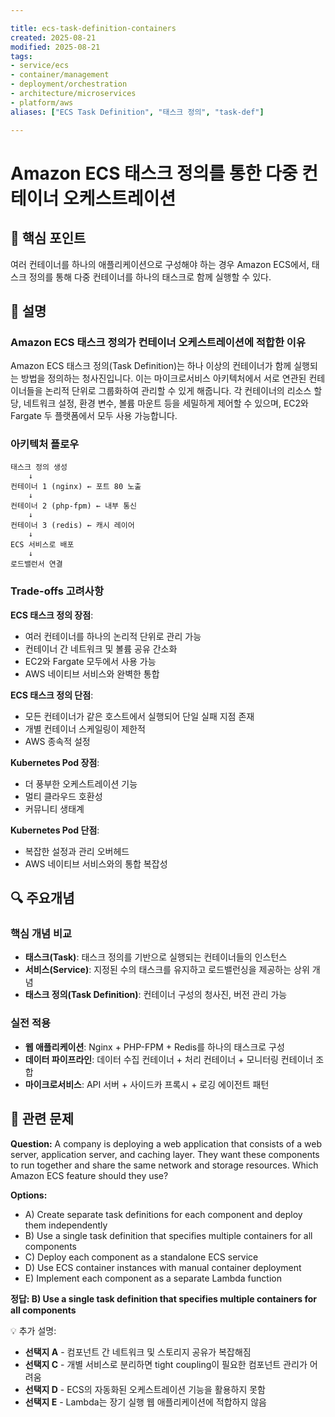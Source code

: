 ```yaml
---

title: ecs-task-definition-containers
created: 2025-08-21
modified: 2025-08-21
tags:
- service/ecs
- container/management
- deployment/orchestration
- architecture/microservices
- platform/aws
aliases: ["ECS Task Definition", "태스크 정의", "task-def"]

---
```


# Amazon ECS 태스크 정의를 통한 다중 컨테이너 오케스트레이션

## 🎯 핵심 포인트

여러 컨테이너를 하나의 애플리케이션으로 구성해야 하는 경우 Amazon ECS에서, 태스크 정의를 통해 다중 컨테이너를 하나의 태스크로 함께 실행할 수 있다.

## 📝 설명

### Amazon ECS 태스크 정의가 컨테이너 오케스트레이션에 적합한 이유

Amazon ECS 태스크 정의(Task Definition)는 하나 이상의 컨테이너가 함께 실행되는 방법을 정의하는 청사진입니다. 이는 마이크로서비스 아키텍처에서 서로 연관된 컨테이너들을 논리적 단위로 그룹화하여 관리할 수 있게 해줍니다. 각 컨테이너의 리소스 할당, 네트워크 설정, 환경 변수, 볼륨 마운트 등을 세밀하게 제어할 수 있으며, EC2와 Fargate 두 플랫폼에서 모두 사용 가능합니다.

### 아키텍처 플로우

```
태스크 정의 생성
    ↓
컨테이너 1 (nginx) ← 포트 80 노출
    ↓
컨테이너 2 (php-fpm) ← 내부 통신
    ↓
컨테이너 3 (redis) ← 캐시 레이어
    ↓
ECS 서비스로 배포
    ↓
로드밸런서 연결
```

### Trade-offs 고려사항

**ECS 태스크 정의 장점**:
- 여러 컨테이너를 하나의 논리적 단위로 관리 가능
- 컨테이너 간 네트워크 및 볼륨 공유 간소화
- EC2와 Fargate 모두에서 사용 가능
- AWS 네이티브 서비스와 완벽한 통합

**ECS 태스크 정의 단점**:
- 모든 컨테이너가 같은 호스트에서 실행되어 단일 실패 지점 존재
- 개별 컨테이너 스케일링이 제한적
- AWS 종속적 설정

**Kubernetes Pod 장점**:
- 더 풍부한 오케스트레이션 기능
- 멀티 클라우드 호환성
- 커뮤니티 생태계

**Kubernetes Pod 단점**:
- 복잡한 설정과 관리 오버헤드
- AWS 네이티브 서비스와의 통합 복잡성

## 🔍 주요개념

### 핵심 개념 비교

- **태스크(Task)**: 태스크 정의를 기반으로 실행되는 컨테이너들의 인스턴스
- **서비스(Service)**: 지정된 수의 태스크를 유지하고 로드밸런싱을 제공하는 상위 개념
- **태스크 정의(Task Definition)**: 컨테이너 구성의 청사진, 버전 관리 가능

### 실전 적용

- **웹 애플리케이션**: Nginx + PHP-FPM + Redis를 하나의 태스크로 구성
- **데이터 파이프라인**: 데이터 수집 컨테이너 + 처리 컨테이너 + 모니터링 컨테이너 조합
- **마이크로서비스**: API 서버 + 사이드카 프록시 + 로깅 에이전트 패턴

## 📝 관련 문제

**Question:** A company is deploying a web application that consists of a web server, application server, and caching layer. They want these components to run together and share the same network and storage resources. Which Amazon ECS feature should they use?

**Options:**

- A) Create separate task definitions for each component and deploy them independently
- B) Use a single task definition that specifies multiple containers for all components
- C) Deploy each component as a standalone ECS service
- D) Use ECS container instances with manual container deployment
- E) Implement each component as a separate Lambda function

**정답: B) Use a single task definition that specifies multiple containers for all components**

💡 추가 설명:

- **선택지 A** - 컴포넌트 간 네트워크 및 스토리지 공유가 복잡해짐
- **선택지 C** - 개별 서비스로 분리하면 tight coupling이 필요한 컴포넌트 관리가 어려움
- **선택지 D** - ECS의 자동화된 오케스트레이션 기능을 활용하지 못함
- **선택지 E** - Lambda는 장기 실행 웹 애플리케이션에 적합하지 않음